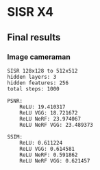 # SISR X4

## Final results

### Image cameraman

```
SISR 128x128 to 512x512
hidden layers: 3
hidden features: 256
total steps: 1000

PSNR:
	ReLU: 19.410317
	ReLU VGG: 18.721672
	ReLU NeRF: 23.974067
	ReLU NeRF VGG: 23.489373

SSIM:
	ReLU: 0.611224
	ReLU VGG: 0.614581
	ReLU NeRF: 0.591862
	ReLU NeRF VGG: 0.621457
```